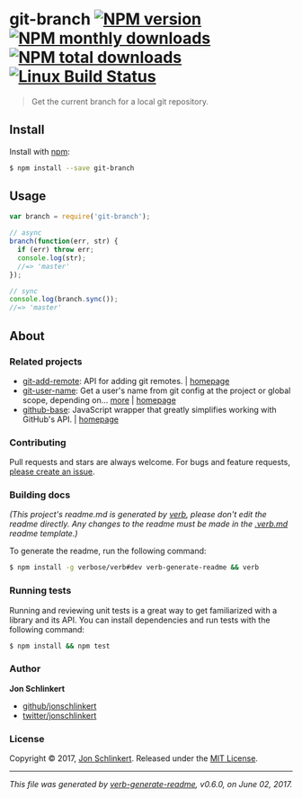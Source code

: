 # git-branch [![NPM version](https://img.shields.io/npm/v/git-branch.svg?style=flat)](https://www.npmjs.com/package/git-branch) [![NPM monthly downloads](https://img.shields.io/npm/dm/git-branch.svg?style=flat)](https://npmjs.org/package/git-branch) [![NPM total downloads](https://img.shields.io/npm/dt/git-branch.svg?style=flat)](https://npmjs.org/package/git-branch) [![Linux Build Status](https://img.shields.io/travis/jonschlinkert/git-branch.svg?style=flat&label=Travis)](https://travis-ci.org/jonschlinkert/git-branch)

> Get the current branch for a local git repository.

## Install

Install with [npm](https://www.npmjs.com/):

```sh
$ npm install --save git-branch
```

## Usage

```js
var branch = require('git-branch');

// async
branch(function(err, str) {
  if (err) throw err;
  console.log(str);
  //=> 'master'
});

// sync
console.log(branch.sync());
//=> 'master'
```

## About

### Related projects

* [git-add-remote](https://www.npmjs.com/package/git-add-remote): API for adding git remotes. | [homepage](https://github.com/jonschlinkert/git-add-remote "API for adding git remotes.")
* [git-user-name](https://www.npmjs.com/package/git-user-name): Get a user's name from git config at the project or global scope, depending on… [more](https://github.com/jonschlinkert/git-user-name) | [homepage](https://github.com/jonschlinkert/git-user-name "Get a user's name from git config at the project or global scope, depending on what git uses in the current context.")
* [github-base](https://www.npmjs.com/package/github-base): JavaScript wrapper that greatly simplifies working with GitHub's API. | [homepage](https://github.com/jonschlinkert/github-base "JavaScript wrapper that greatly simplifies working with GitHub's API.")

### Contributing

Pull requests and stars are always welcome. For bugs and feature requests, [please create an issue](../../issues/new).

### Building docs

_(This project's readme.md is generated by [verb](https://github.com/verbose/verb-generate-readme), please don't edit the readme directly. Any changes to the readme must be made in the [.verb.md](.verb.md) readme template.)_

To generate the readme, run the following command:

```sh
$ npm install -g verbose/verb#dev verb-generate-readme && verb
```

### Running tests

Running and reviewing unit tests is a great way to get familiarized with a library and its API. You can install dependencies and run tests with the following command:

```sh
$ npm install && npm test
```

### Author

**Jon Schlinkert**

* [github/jonschlinkert](https://github.com/jonschlinkert)
* [twitter/jonschlinkert](https://twitter.com/jonschlinkert)

### License

Copyright © 2017, [Jon Schlinkert](http://github.com/https://github.com/jonschlinkert).
Released under the [MIT License](LICENSE).

***

_This file was generated by [verb-generate-readme](https://github.com/verbose/verb-generate-readme), v0.6.0, on June 02, 2017._